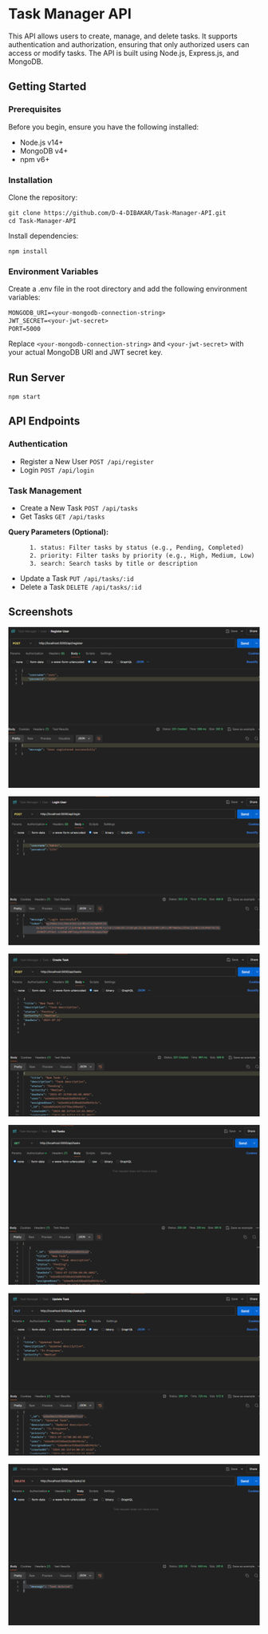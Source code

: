 # Task Manager API
This API allows users to create, manage, and delete tasks. It supports authentication and authorization, ensuring that only authorized users can access or modify tasks. The API is built using Node.js, Express.js, and MongoDB.
## Getting Started
### Prerequisites
Before you begin, ensure you have the following installed:
- Node.js v14+
- MongoDB v4+
- npm v6+
### Installation
Clone the repository:
```
git clone https://github.com/D-4-DIBAKAR/Task-Manager-API.git
cd Task-Manager-API
```
Install dependencies:
```
npm install
```
### Environment Variables
Create a .env file in the root directory and add the following environment variables:
```
MONGODB_URI=<your-mongodb-connection-string>
JWT_SECRET=<your-jwt-secret>
PORT=5000
```
Replace `<your-mongodb-connection-string>` and `<your-jwt-secret>` with your actual MongoDB URI and JWT secret key.
## Run Server
```
npm start
```
## API Endpoints
### Authentication
- Register a New User
`POST /api/register
`
- Login
`POST /api/login
`
### Task Management
- Create a New Task
`POST /api/tasks
`
- Get Tasks
`GET /api/tasks
`

**Query Parameters (Optional):**

          1. status: Filter tasks by status (e.g., Pending, Completed)
          2. priority: Filter tasks by priority (e.g., High, Medium, Low)
          3. search: Search tasks by title or description
- Update a Task
`PUT /api/tasks/:id
`
- Delete a Task
`DELETE /api/tasks/:id
`

## Screenshots
![alt text](screenshots/image.png)

![alt text](screenshots/image-1.png)

![alt text](screenshots/image-2.png)

![alt text](screenshots/image-3.png)

![alt text](screenshots/image-4.png)

![alt text](screenshots/image-5.png)